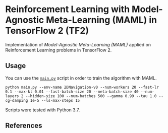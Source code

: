 # Reinforcement Learning with Model-Agnostic Meta-Learning (MAML) in TensorFlow 2 (TF2)


Implementation of *Model-Agnostic Meta-Learning (MAML)* applied on Reinforcement Learning problems in TensorFlow 2.

## Usage
You can use the [`main.py`](main.py) script in order to train the algorithm with MAML.
```
python main.py --env-name 2DNavigation-v0 --num-workers 20 --fast-lr 0.1 --max-kl 0.01 --fast-batch-size 20 --meta-batch-size 40 --num-layers 2 --hidden-size 100 --num-batches 500 --gamma 0.99 --tau 1.0 --cg-damping 1e-5 --ls-max-steps 15
```
 
Scripts were tested with Python 3.7.

## References

```